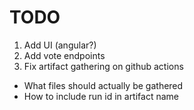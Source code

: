 # TODO
1. Add UI (angular?)
1. Add vote endpoints
1. Fix artifact gathering on github actions
  - What files should actually be gathered
  - How to include run id in artifact name